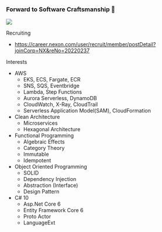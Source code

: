 ### Forward to Software Craftsmanship 👋

![](https://github-readme-stats.vercel.app/api?username=seungyongshim&show_icons=true)

Recruiting
* https://career.nexon.com/user/recruit/member/postDetail?joinCorp=NX&reNo=20220237

Interests
- AWS
   - EKS, ECS, Fargate, ECR
   - SNS, SQS, Eventbridge
   - Lambda, Step Functions
   - Aurora Serverless, DynamoDB
   - CloudWatch, X-Ray, CloudTrail
   - Serverless Application Model(SAM), CloudFormation
- Clean Architecture
   - Microservices
   - Hexagonal Architecture
- Functional Programming
   - Algebraic Effects
   - Category Theory
   - Immutable
   - Idempotent
- Object Oriented Programming
   - SOLID
   - Dependency Injection
   - Abstraction (Interface)
   - Design Pattern
- C# 10
   - Asp.Net Core 6
   - Entity Framework Core 6
   - Proto Actor
   - LanguageExt

